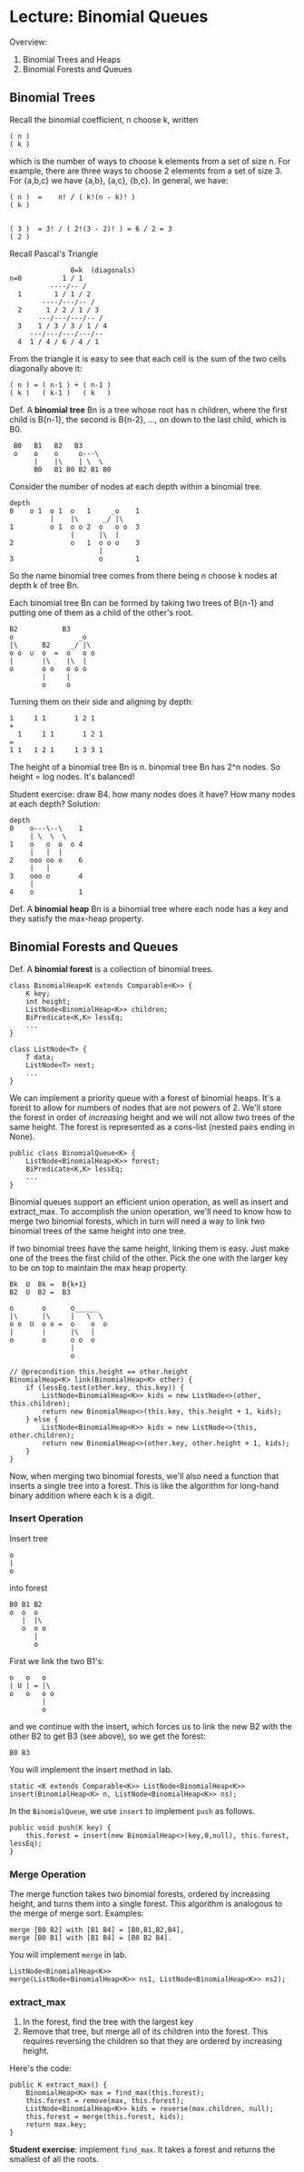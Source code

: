 # Lecture: Binomial Queues

Overview:
1. Binomial Trees and Heaps
2. Binomial Forests and Queues

## Binomial Trees

Recall the binomial coefficient, n choose k, written 

    ( n )
    ( k )

which is the number of ways to choose k elements from a set of size n.
For example, there are three ways to choose 2 elements from a set of
size 3. For {a,b,c} we have {a,b}, {a,c}, {b,c}.  In general, we have:

    ( n )  =    n! / ( k!(n - k)! )
    ( k )


    ( 3 )  = 3! / ( 2!(3 - 2)! ) = 6 / 2 = 3
    ( 2 )
    

Recall Pascal's Triangle
    
                   0=k  (diagonals)
    n=0          1 / 1
              ----/-- /
      1        1 / 1 / 2
            ----/---/-- /
      2      1 / 2 / 1 / 3
           ---/---/---/-- /
      3    1 / 3 / 3 / 1 / 4
         ---/---/---/---/--
      4  1 / 4 / 6 / 4 / 1 
    

From the triangle it is easy to see that each cell is the sum of
the two cells diagonally above it:

    ( n ) = ( n-1 ) + ( n-1 )
    ( k )   ( k-1 )   ( k   )


Def. A **binomial tree** Bn is a tree whose root has n children, where
the first child is B{n-1}, the second is B{n-2}, ..., on down to
the last child, which is B0.

     B0   B1   B2   B3
     o    o    o     o---\
          |    |\    | \  \
          B0   B1 B0 B2 B1 B0

Consider the number of nodes at each depth within a binomial tree.

    depth
    0    o 1  o 1  o   1     _o    1
              |    |\      _/ |\
    1         o 1  o o 2  o   o o  3
                   |      |\  |
    2              o   1  o o o    3
                          |
    3                     o        1

So the name binomial tree comes from there being n choose k nodes at
depth k of tree Bn.

Each binomial tree Bn can be formed by taking two trees of B{n-1}
and putting one of them as a child of the other's root.

    B2           B3
	o                _o
	|\      B2     _/ |\
	o o  ∪  o  =  o   o o
	|       |\    |\  |
	o       o o   o o o
			|	  |
			o	  o

Turning them on their side and aligning by depth:

    1     1 1       1 2 1
    +
      1     1 1       1 2 1
    =
    1 1   1 2 1     1 3 3 1

The height of a binomial tree Bn is n.  binomial tree Bn has 2^n
nodes.  So height = log nodes. It's balanced!

Student exercise: draw B4. how many nodes does it have?  How many
nodes at each depth?  Solution:

    depth
    0    o---\--\    1
         | \  \  \
    1    o   o  o  o 4
         |   |  |
    2    ooo oo o    6
         |   |
    3    ooo o       4
         |
    4    o           1


Def. A **binomial heap** Bn is a binomial tree where each node has a
key and they satisfy the max-heap property.


## Binomial Forests and Queues

Def. A **binomial forest** is a collection of binomial trees.

	class BinomialHeap<K extends Comparable<K>> {
		K key;
		int height;
		ListNode<BinomialHeap<K>> children;
		BiPredicate<K,K> lessEq;
		...
	}

	class ListNode<T> {
		T data;
		ListNode<T> next;
		...
	}

We can implement a priority queue with a forest of binomial heaps.
It's a forest to allow for numbers of nodes that are not powers
of 2. We'll store the forest in order of *increasing* height and we
will not allow two trees of the same height.  The forest is
represented as a cons-list (nested pairs ending in None).

	public class BinomialQueue<K> {
		ListNode<BinomialHeap<K>> forest;
		BiPredicate<K,K> lessEq;
		...
	}

Binomial queues support an efficient union operation, as well as
insert and extract_max. To accomplish the union operation, we'll need
to know how to merge two binomial forests, which in turn will need a
way to link two binomial trees of the same height into one tree.

If two binomial trees have the same height, linking them is easy.
Just make one of the trees the first child of the other.  Pick the one
with the larger key to be on top to maintain the max heap property.

	Bk  U  Bk =  B{k+1}
	B2  U  B2 =  B3

	o       o      o______
	|\      |\     |   \  \
	o o  U  o o =  o    o  o
	|       |      |\   |
	o       o      o o  o
				   |
				   o

	// @precondition this.height == other.height
	BinomialHeap<K> link(BinomialHeap<K> other) {
		if (lessEq.test(other.key, this.key)) {
			ListNode<BinomialHeap<K>> kids = new ListNode<>(other, this.children);
			return new BinomialHeap<>(this.key, this.height + 1, kids);
		} else {
			ListNode<BinomialHeap<K>> kids = new ListNode<>(this, other.children);
			return new BinomialHeap<>(other.key, other.height + 1, kids);
		}
	}

Now, when merging two binomial forests, we'll also need a function
that inserts a single tree into a forest.  This is like the algorithm
for long-hand binary addition where each k is a digit.

### Insert Operation

Insert tree

	o
	|
	o

into forest

	B0 B1 B2
	o  o  o
	   |  |\
	   o  o o
		  |
		  o

First we link the two B1's:

	o   o   o
	| U | = |\
	o   o   o o
			|
			o

and we continue with the insert, which forces us to link the new B2
with the other B2 to get B3 (see above), so we get the forest:

	B0 B3


You will implement the insert method in lab.

	static <K extends Comparable<K>> ListNode<BinomialHeap<K>>
	insert(BinomialHeap<K> n, ListNode<BinomialHeap<K>> ns);

In the `BinomialQueue`, we use `insert` to implement `push` as follows.

	public void push(K key) {
		this.forest = insert(new BinomialHeap<>(key,0,null), this.forest, lessEq);
	}

### Merge Operation

The merge function takes two binomial forests, ordered by increasing
height, and turns them into a single forest.  This algorithm is
analogous to the merge of merge sort.  Examples:

	merge [B0 B2] with [B1 B4] = [B0,B1,B2,B4],
	merge [B0 B1] with [B1 B4] = [B0 B2 B4].

You will implement `merge` in lab.

	ListNode<BinomialHeap<K>>
	merge(ListNode<BinomialHeap<K>> ns1, ListNode<BinomialHeap<K>> ns2);

### extract_max

1. In the forest, find the tree with the largest key
2. Remove that tree, but merge all of its children into the forest.
   This requires reversing the children so that they are
   ordered by increasing height.

Here's the code:

	public K extract_max() {
		BinomialHeap<K> max = find_max(this.forest);
		this.forest = remove(max, this.forest);
		ListNode<BinomialHeap<K>> kids = reverse(max.children, null);
		this.forest = merge(this.forest, kids);
		return max.key;
	}

**Student exercise**: implement `find_max`.  It takes a forest and
returns the smallest of all the roots.
